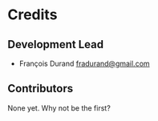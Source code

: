 # Credits

## Development Lead

- François Durand <fradurand@gmail.com>

## Contributors

None yet. Why not be the first?
